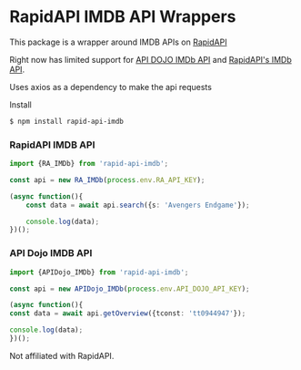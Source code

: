 # RapidAPI IMDB API Wrappers

This package is a wrapper around IMDB APIs on [RapidAPI](https://rapidapi.com)

Right now has limited support for [API DOJO IMDb API](https://rapidapi.com/apidojo/api/imdb8/) and [RapidAPI's IMDb API](https://rapidapi.com/rapidapi/api/movie-database-imdb-alternative/).

Uses axios as a dependency to make the api requests

Install

```bash
$ npm install rapid-api-imdb
```

### RapidAPI IMDB API

```ts
import {RA_IMDb} from 'rapid-api-imdb';

const api = new RA_IMDb(process.env.RA_API_KEY);

(async function(){
    const data = await api.search({s: 'Avengers Endgame'});

    console.log(data);
})();


```

### API Dojo IMDB API

```ts
import {APIDojo_IMDb} from 'rapid-api-imdb';

const api = new APIDojo_IMDb(process.env.API_DOJO_API_KEY);

(async function(){
const data = await api.getOverview({tconst: 'tt0944947'});

console.log(data);
})();

```

Not affiliated with RapidAPI.